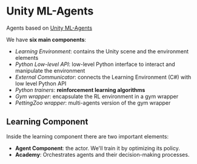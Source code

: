 # Unity ML-Agents

Agents based on [Unity ML-Agents](https://github.com/Unity-Technologies/ml-agents)

We have **six main components**:  
- *Learning Environment*: contains the Unity scene and the environment elements
- *Python Low-level API*: low-level Python interface to interact and manipulate the environment
- *External Communicator*: connects the Learning Environment (C#) with low level Python API
- *Python trainers*: **reinforcement learning algorithms**
- *Gym wrapper*: encapsulate the RL environment in a gym wrapper
- *PettingZoo wrapper*: multi-agents version of the gym wrapper

## Learning Component
Inside the learning component there are two important elements:
- **Agent Component**: the actor. We'll train it by optimizing its policy.
- **Academy**: Orchestrates agents and their decision-making processes.

